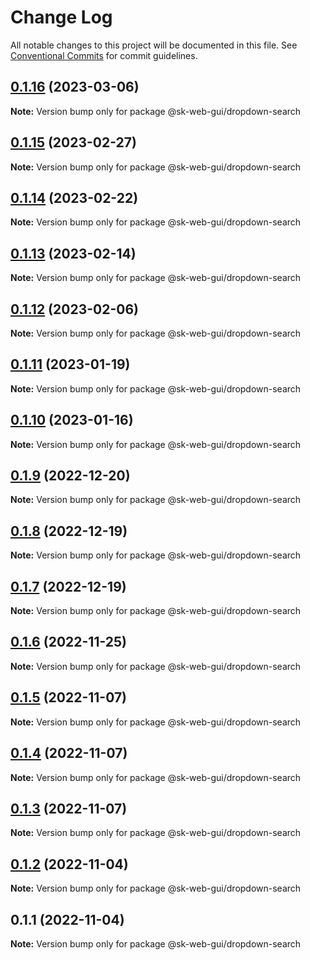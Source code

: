 # Change Log

All notable changes to this project will be documented in this file.
See [Conventional Commits](https://conventionalcommits.org) for commit guidelines.

## [0.1.16](https://github.com/Sundsvallskommun/web-shared-components/compare/@sk-web-gui/dropdown-search@0.1.15...@sk-web-gui/dropdown-search@0.1.16) (2023-03-06)

**Note:** Version bump only for package @sk-web-gui/dropdown-search

## [0.1.15](https://github.com/Sundsvallskommun/web-shared-components/compare/@sk-web-gui/dropdown-search@0.1.14...@sk-web-gui/dropdown-search@0.1.15) (2023-02-27)

**Note:** Version bump only for package @sk-web-gui/dropdown-search

## [0.1.14](https://github.com/Sundsvallskommun/web-shared-components/compare/@sk-web-gui/dropdown-search@0.1.13...@sk-web-gui/dropdown-search@0.1.14) (2023-02-22)

**Note:** Version bump only for package @sk-web-gui/dropdown-search

## [0.1.13](https://github.com/Sundsvallskommun/web-shared-components/compare/@sk-web-gui/dropdown-search@0.1.12...@sk-web-gui/dropdown-search@0.1.13) (2023-02-14)

**Note:** Version bump only for package @sk-web-gui/dropdown-search

## [0.1.12](https://github.com/Sundsvallskommun/web-shared-components/compare/@sk-web-gui/dropdown-search@0.1.11...@sk-web-gui/dropdown-search@0.1.12) (2023-02-06)

**Note:** Version bump only for package @sk-web-gui/dropdown-search

## [0.1.11](https://github.com/Sundsvallskommun/web-shared-components/compare/@sk-web-gui/dropdown-search@0.1.10...@sk-web-gui/dropdown-search@0.1.11) (2023-01-19)

**Note:** Version bump only for package @sk-web-gui/dropdown-search

## [0.1.10](https://github.com/Sundsvallskommun/web-shared-components/compare/@sk-web-gui/dropdown-search@0.1.9...@sk-web-gui/dropdown-search@0.1.10) (2023-01-16)

**Note:** Version bump only for package @sk-web-gui/dropdown-search

## [0.1.9](https://github.com/Sundsvallskommun/web-shared-components/compare/@sk-web-gui/dropdown-search@0.1.8...@sk-web-gui/dropdown-search@0.1.9) (2022-12-20)

**Note:** Version bump only for package @sk-web-gui/dropdown-search

## [0.1.8](https://github.com/Sundsvallskommun/web-shared-components/compare/@sk-web-gui/dropdown-search@0.1.7...@sk-web-gui/dropdown-search@0.1.8) (2022-12-19)

**Note:** Version bump only for package @sk-web-gui/dropdown-search

## [0.1.7](https://github.com/Sundsvallskommun/web-shared-components/compare/@sk-web-gui/dropdown-search@0.1.6...@sk-web-gui/dropdown-search@0.1.7) (2022-12-19)

**Note:** Version bump only for package @sk-web-gui/dropdown-search

## [0.1.6](https://github.com/Sundsvallskommun/web-shared-components/compare/@sk-web-gui/dropdown-search@0.1.5...@sk-web-gui/dropdown-search@0.1.6) (2022-11-25)

**Note:** Version bump only for package @sk-web-gui/dropdown-search

## [0.1.5](https://github.com/Sundsvallskommun/web-shared-components/compare/@sk-web-gui/dropdown-search@0.1.4...@sk-web-gui/dropdown-search@0.1.5) (2022-11-07)

**Note:** Version bump only for package @sk-web-gui/dropdown-search

## [0.1.4](https://github.com/Sundsvallskommun/web-shared-components/compare/@sk-web-gui/dropdown-search@0.1.3...@sk-web-gui/dropdown-search@0.1.4) (2022-11-07)

**Note:** Version bump only for package @sk-web-gui/dropdown-search

## [0.1.3](https://github.com/Sundsvallskommun/web-shared-components/compare/@sk-web-gui/dropdown-search@0.1.2...@sk-web-gui/dropdown-search@0.1.3) (2022-11-07)

**Note:** Version bump only for package @sk-web-gui/dropdown-search

## [0.1.2](https://github.com/Sundsvallskommun/web-shared-components/compare/@sk-web-gui/dropdown-search@0.1.1...@sk-web-gui/dropdown-search@0.1.2) (2022-11-04)

**Note:** Version bump only for package @sk-web-gui/dropdown-search

## 0.1.1 (2022-11-04)

**Note:** Version bump only for package @sk-web-gui/dropdown-search
